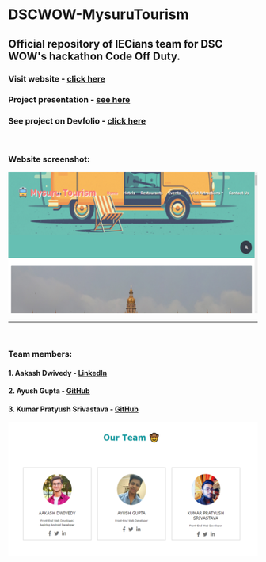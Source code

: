 # DSCWOW-MysuruTourism

## Official repository of IECians team for DSC WOW's hackathon Code Off Duty.

### Visit website - [click here](https://dwivedyaakash.github.io/DSCWOW-MysuruTourism/)

### Project presentation - [see here](https://youtu.be/cjS6qA_Y2j0)

### See project on Devfolio - [click here](https://devfolio.co/submissions/mysuru-tourism-7)

<br>

### Website screenshot:

<img src="img/website-screenshot.png">

<br>

---

<br>

### Team members:
#### 1. Aakash Dwivedy - [LinkedIn](https://www.linkedin.com/in/dwivedyaakash/)
#### 2. Ayush Gupta - [GitHub](https://github.com/ayush-gupta-github)
#### 3. Kumar Pratyush Srivastava - [GitHub](https://github.com/kpratyush03)

<img src="img/team-img.png">
